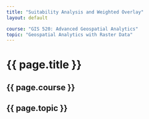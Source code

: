 ```yaml
---
title: "Suitability Analysis and Weighted Overlay"
layout: default

course: "GIS 520: Advanced Geospatial Analytics"
topic: "Geospatial Analytics with Raster Data"
---
```


{{ page.title }}
====================

{{ page.course }}
---------------------

{{ page.topic }}
---------------------